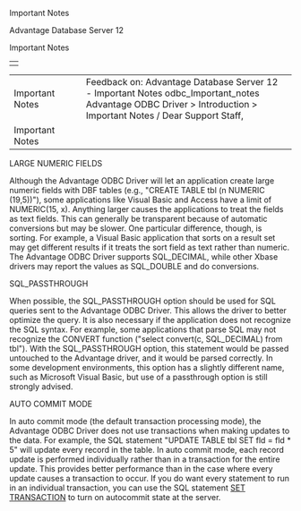 Important Notes




Advantage Database Server 12  

Important Notes

|  |
| --- |
|  |

|  |  |  |  |  |
| --- | --- | --- | --- | --- |
| Important Notes |  |  | Feedback on: Advantage Database Server 12 - Important Notes odbc\_Important\_notes Advantage ODBC Driver > Introduction > Important Notes / Dear Support Staff, |  |
| Important Notes |  |  |  |  |

LARGE NUMERIC FIELDS

Although the Advantage ODBC Driver will let an application create large numeric fields with DBF tables (e.g., "CREATE TABLE tbl (n NUMERIC (19,5))"), some applications like Visual Basic and Access have a limit of NUMERIC(15, x). Anything larger causes the applications to treat the fields as text fields. This can generally be transparent because of automatic conversions but may be slower. One particular difference, though, is sorting. For example, a Visual Basic application that sorts on a result set may get different results if it treats the sort field as text rather than numeric. The Advantage ODBC Driver supports SQL\_DECIMAL, while other Xbase drivers may report the values as SQL\_DOUBLE and do conversions.

SQL\_PASSTHROUGH

When possible, the SQL\_PASSTHROUGH option should be used for SQL queries sent to the Advantage ODBC Driver. This allows the driver to better optimize the query. It is also necessary if the application does not recognize the SQL syntax. For example, some applications that parse SQL may not recognize the CONVERT function ("select convert(c, SQL\_DECIMAL) from tbl"). With the SQL\_PASSTHROUGH option, this statement would be passed untouched to the Advantage driver, and it would be parsed correctly. In some development environments, this option has a slightly different name, such as Microsoft Visual Basic, but use of a passthrough option is still strongly advised.

AUTO COMMIT MODE

In auto commit mode (the default transaction processing mode), the Advantage ODBC Driver does not use transactions when making updates to the data. For example, the SQL statement "UPDATE TABLE tbl SET fld = fld \* 5" will update every record in the table. In auto commit mode, each record update is performed individually rather than in a transaction for the entire update. This provides better performance than in the case where every update causes a transaction to occur. If you do want every statement to run in an individual transaction, you can use the SQL statement [SET TRANSACTION](master_set_transaction.htm) to turn on autocommit state at the server.